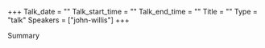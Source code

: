 +++
Talk_date = ""
Talk_start_time = ""
Talk_end_time = ""
Title = ""
Type = "talk"
Speakers = ["john-willis"]
+++

Summary